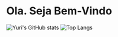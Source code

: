 # Ola. Seja Bem-Vindo 
![Yuri's GitHub stats](https://github-readme-stats.vercel.app/api?username=YuriLima1&show_icons=true&theme=dracula)
![Top Langs](https://github-readme-stats.vercel.app/api/top-langs/?username=YuriLima1&layout=compact&theme=dracula)
